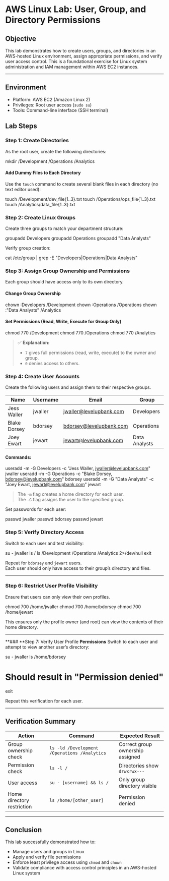 

# AWS Linux Lab: User, Group, and Directory Permissions

## **Objective**
This lab demonstrates how to create users, groups, and directories in an AWS-hosted Linux environment, assign appropriate permissions, and verify user access control. This is a foundational exercise for Linux system administration and IAM management within AWS EC2 instances.

---

## **Environment**
- Platform: AWS EC2 (Amazon Linux 2)
- Privileges: Root user access (`sudo su`)
- Tools: Command-line interface (SSH terminal)


## **Lab Steps**

### **Step 1: Create Directories**
As the root user, create the following directories:

mkdir /Development /Operations /Analytics


#### Add Dummy Files to Each Directory
Use the `touch` command to create several blank files in each directory (no text editor used):

touch /Development/dev_file{1..3}.txt
touch /Operations/ops_file{1..3}.txt
touch /Analytics/data_file{1..3}.txt


### **Step 2: Create Linux Groups**
Create three groups to match your department structure:

groupadd Developers
groupadd Operations
groupadd "Data Analysts"


Verify group creation:

cat /etc/group | grep -E "Developers|Operations|Data Analysts"



### **Step 3: Assign Group Ownership and Permissions**
Each group should have access only to its own directory.

#### Change Group Ownership

chown :Developers /Development
chown :Operations /Operations
chown :"Data Analysts" /Analytics


#### Set Permissions (Read, Write, Execute for Group Only)

chmod 770 /Development
chmod 770 /Operations
chmod 770 /Analytics


> ✅ **Explanation:**
> - `7` gives full permissions (read, write, execute) to the owner and group.
> - `0` denies access to others.


### **Step 4: Create User Accounts**
Create the following users and assign them to their respective groups.

| Name | Username | Email | Group |
|------|-----------|--------|--------|
| Jess Waller | jwaller | jwaller@levelupbank.com | Developers |
| Blake Dorsey | bdorsey | bdorsey@levelupbank.com | Operations |
| Joey Ewart | jewart | jewart@levelupbank.com | Data Analysts |

#### Commands:

useradd -m -G Developers -c "Jess Waller, jwaller@levelupbank.com" jwaller
useradd -m -G Operations -c "Blake Dorsey, bdorsey@levelupbank.com" bdorsey
useradd -m -G "Data Analysts" -c "Joey Ewart, jewart@levelupbank.com" jewart

> The `-m` flag creates a home directory for each user.  
> The `-G` flag assigns the user to the specified group.

Set passwords for each user:

passwd jwaller
passwd bdorsey
passwd jewart


### **Step 5: Verify Directory Access**
Switch to each user and test visibility:

su - jwaller
ls /
ls /Development /Operations /Analytics 2>/dev/null
exit

Repeat for `bdorsey` and `jewart` users.  
Each user should only have access to their group’s directory and files.

---

### **Step 6: Restrict User Profile Visibility**
Ensure that users can only view their own profiles.

chmod 700 /home/jwaller
chmod 700 /home/bdorsey
chmod 700 /home/jewart

This ensures only the profile owner (and root) can view the contents of their home directory.

---

**### **Step 7: Verify User Profile **Permissions**
Switch to each user and attempt to view another user’s directory:

su - jwaller
ls /home/bdorsey
# Should result in "Permission denied"
exit


Repeat this verification for each user.

---

## **Verification Summary**
| Action | Command | Expected Result |
|---------|----------|----------------|
| Group ownership check | `ls -ld /Development /Operations /Analytics` | Correct group ownership assigned |
| Permission check | `ls -l /` | Directories show `drwxrwx---` |
| User access | `su - [username] && ls /` | Only group directory visible |
| Home directory restriction | `ls /home/[other_user]` | Permission denied |

---

## **Conclusion**
This lab successfully demonstrated how to:
- Manage users and groups in Linux
- Apply and verify file permissions
- Enforce least privilege access using `chmod` and `chown`
- Validate compliance with access control principles in an AWS-hosted Linux system

